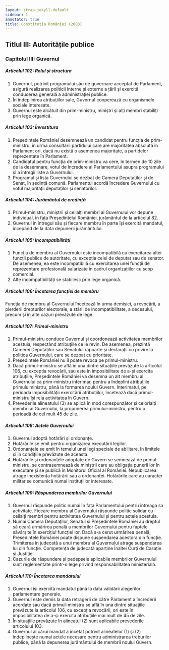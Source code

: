```yaml
---
layout: strap-jekyll-default
sidebar: 1
annotator: true
title: Constituția României (2003)
---
```


## Titlul III: Autoritățile publice

### Capitolul III: Guvernul

##### **Articolul 102**: *Rolul și structura*

1. Guvernul, potrivit programului său de guvernare acceptat de Parlament, asigură realizarea politicii interne și externe a țării și exercită conducerea generală a administrației publice.
1. În îndeplinirea atribuțiilor sale, Guvernul cooperează cu organismele sociale interesate.
1. Guvernul este alcătuit din prim-ministru, miniștri și alți membri stabiliți prin lege organică.

##### **Articolul 103**: *Învestitura*

1. Președintele României desemnează un candidat pentru funcția de prim-ministru, în urma consultării partidului care are majoritatea absolută în Parlament ori, dacă nu există o asemenea majoritate, a partidelor reprezentate în Parlament.
1. Candidatul pentru funcția de prim-ministru va cere, în termen de 10 zile de la desemnare, votul de încredere al Parlamentului asupra programului și a întregii liste a Guvernului.
1. Programul și lista Guvernului se dezbat de Camera Deputaților și de Senat, în ședință comună. Parlamentul acordă încredere Guvernului cu votul majorității deputaților și senatorilor.

##### **Articolul 104**: *Jurământul de credință*

1. Primul-ministru, miniștrii și ceilalți membri ai Guvernului vor depune individual, în fața Președintelui României, jurământul de la articolul 82.
1. Guvernul în întregul său și fiecare membru în parte își exercită mandatul, începând de la data depunerii jurământului.

##### **Articolul 105**: *Incompatibilități*

1. Funcția de membru al Guvernului este incompatibilă cu exercitarea altei funcții publice de autoritate, cu excepția celei de deputat sau de senator. De asemenea, ea este incompatibilă cu exercitarea unei funcții de reprezentare profesională salarizate în cadrul organizațiilor cu scop comercial.
1. Alte incompatibilități se stabilesc prin lege organică.

##### **Articolul 106**: *Încetarea funcției de membru*

Funcția de membru al Guvernului încetează în urma demisiei, a revocării, a pierderii drepturilor electorale, a stării de incompatibilitate, a decesului, precum și în alte cazuri prevăzute de lege.

##### **Articolul 107**: *Primul-ministru*

1. Primul-ministru conduce Guvernul și coordonează activitatea membrilor acestuia, respectând atribuțiile ce le revin. De asemenea, prezintă Camerei Deputaților sau Senatului rapoarte și declarații cu privire la politica Guvernului, care se dezbat cu prioritate.
1. Președintele României nu îl poate revoca pe primul-ministru.
1. Dacă primul-ministru se află în una dintre situațiile prevăzute la articolul 106, cu excepția revocării, sau este în imposibilitate de a-și exercita atribuțiile, Președintele României va desemna un alt membru al Guvernului ca prim-ministru interimar, pentru a îndeplini atribuțiile primuluiministru, până la formarea noului Guvern. Interimatul, pe perioada imposibilității exercitării atribuțiilor, încetează dacă primul-ministru își reia activitatea în Guvern.
1. Prevederile alineatului (3) se aplică în mod corespunzător și celorlalți membri ai Guvernului, la propunerea primului-ministru, pentru o perioadă de cel mult 45 de zile.

##### **Articolul 108**: *Actele Guvernului*

1. Guvernul adoptă hotărâri și ordonanțe.
1. Hotărârile se emit pentru organizarea executării legilor.
1. Ordonanțele se emit în temeiul unei legi speciale de abilitare, în limitele și în condițiile prevăzute de aceasta.
1. Hotărârile și ordonanțele adoptate de Guvern se semnează de primul-ministru, se contrasemnează de miniștrii care au obligația punerii lor în executare și se publică în Monitorul Oficial al României. Nepublicarea atrage inexistența hotărârii sau a ordonanței. Hotărârile care au caracter militar se comunică numai instituțiilor interesate.

##### **Articolul 109**: *Răspunderea membrilor Guvernului*

1. Guvernul răspunde politic numai în fața Parlamentului pentru întreaga sa activitate. Fiecare membru al Guvernului răspunde politic solidar cu ceilalți membri pentru activitatea Guvernului și pentru actele acestuia.
1. Numai Camera Deputaților, Senatul și Președintele României au dreptul să ceară urmărirea penală a membrilor Guvernului pentru faptele săvârșite în exercițiul funcției lor. Dacă s-a cerut urmărirea penală, Președintele României poate dispune suspendarea acestora din funcție. Trimiterea în judecată a unui membru al Guvernului atrage suspendarea lui din funcție. Competența de judecată aparține Înaltei Curți de Casație și Justiție.
1. Cazurile de răspundere și pedepsele aplicabile membrilor Guvernului sunt reglementate printr-o lege privind responsabilitatea ministerială.

##### **Articolul 110**: *Încetarea mandatului*

1. Guvernul își exercită mandatul până la data validării alegerilor parlamentare generale.
1. Guvernul este demis la data retragerii de către Parlament a încrederii acordate sau dacă primul-ministru se află în una dintre situațiile prevăzute la articolul 106, cu excepția revocării, ori este în imposibilitatea de a-și exercita atribuțiile mai mult de 45 de zile.
1. În situațiile prevăzute în alineatul (2) sunt aplicabile prevederile articolului 103.
1. Guvernul al cărui mandat a încetat potrivit alineatelor (1) și (2) îndeplinește numai actele necesare pentru administrarea treburilor publice, până la depunerea jurământului de membrii noului Guvern.